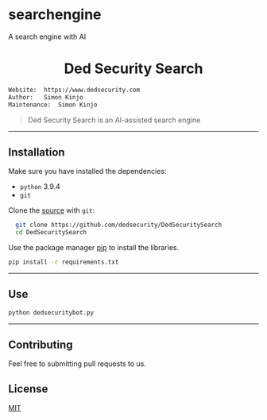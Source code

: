 # searchengine
A search engine with AI

<h1 align="center">Ded Security Search</h1>

```bash
Website:  https://www.dedsecurity.com
Author:   Simon Kinjo
Maintenance:  Simon Kinjo
```

>Ded Security Search is an AI-assisted search engine
---

## Installation

Make sure you have installed the dependencies:

  * `python` 3.9.4
  * `git`

Clone the [source] with `git`:
 ```sh
   git clone https://github.com/dedsecurity/DedSecuritySearch
   cd DedSecuritySearch
   ```

 [source]: https://github.com/dedsecurity/DedSecuritySearch
 
 Use the package manager [pip](https://pip.pypa.io/en/stable/) to install the libraries.

```bash
pip install -r requirements.txt
```
---

## Use
```bash
python dedsecuritybot.py
```
---

## Contributing
Feel free to submitting pull requests to us.
## License
[MIT](https://opensource.org/licenses/MIT)
